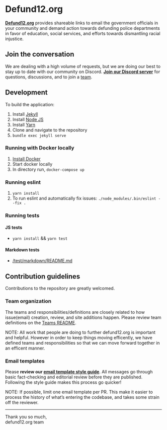 # Defund12.org

[**Defund12.org**](https://defund12.org/) provides shareable links to email the government officials in your community and demand action towards defunding police departments in favor of education, social services, and efforts towards dismantling racial injustice.

## Join the conversation

We are dealing with a high volume of requests, but we are doing our best to stay up to date with our community on Discord. [**Join our Discord server**](https://discord.gg/VhGyXWa) for questions, discussions, and to join a [team](#team-organization).

## Development

To build the application:

1. Install [Jekyll](https://jekyllrb.com/docs/installation/)
2. Install [Node JS](https://nodejs.org/en/download/)
3. Install [Yarn](https://classic.yarnpkg.com/en/docs/install)
4. Clone and navigate to the repository
5. `bundle exec jekyll serve`

### Running with Docker locally

1. [Install Docker](https://docs.docker.com/get-docker/)
2. Start docker locally
3. In directory run, `docker-compose up`

### Running eslint

1. `yarn install`
2. To run eslint and automatically fix issues:
   `./node_modules/.bin/eslint --fix .`

### Running tests

#### JS tests
* `yarn install` && `yarn test`

#### Markdown tests
* [/test/markdown/README.md](./test/markdown/README.md)

## Contribution guidelines

Contributions to the repository are greatly welcomed.

### Team organization

The teams and responsibilities/definitions are closely related to how issue(email) creation, review, and site additions happen. Please review team definitions on the [Teams README](TEAMS.md).

NOTE: All work that people are doing to further defund12.org is important and helpful. However in order to keep things moving efficently, we have defined teams and responsibilities so that we can move forward together in an efficent manner.

### Email templates

Please **review our [email template style guide](EMAIL_TEMPLATE_STYLE_GUIDE.md)**. All messages go through basic fact-checking and editorial review before they are published. Following the style guide makes this process go quicker!

NOTE: If possible, limit one email template per PR. This make it easier to process the history of what’s entering the codebase, and takes some strain off the reviewer.

---

Thank you so much,\
defund12.org team
